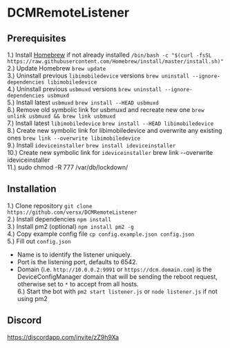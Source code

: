 # DCMRemoteListener  

## Prerequisites  
1.) Install [Homebrew](https://brew.sh) if not already installed `/bin/bash -c "$(curl -fsSL https://raw.githubusercontent.com/Homebrew/install/master/install.sh)"`  
2.) Update Homebrew `brew update`  
3.) Uninstall previous `libimobiledevice` versions `brew uninstall --ignore-dependencies libimobiledevice`  
4.) Uninstall previous `usbmuxd` versions `brew uninstall --ignore-dependencies usbmuxd`  
5.) Install latest `usbmuxd` `brew install --HEAD usbmuxd`  
6.) Remove old symbolic link for usbmuxd and recreate new one `brew unlink usbmuxd && brew link usbmuxd`  
7.) Install latest `libimobiledevice` `brew install --HEAD libimobiledevice`  
8.) Create new symbolic link for libimobiledevice and overwrite any existing ones `brew link --overwrite libimobiledevice`  
9.) Install `ideviceinstaller` `brew install ideviceinstaller`  
10.) Create new symbolic link for `ideviceinstaller` brew link --overwrite ideviceinstaller  
11.) sudo chmod -R 777 /var/db/lockdown/  

## Installation  
1.) Clone repository `git clone https://github.com/versx/DCMRemoteListener`  
2.) Install dependencies `npm install`  
3.) Install pm2 (optional) `npm install pm2 -g`  
4.) Copy example config file `cp config.example.json config.json`  
5.) Fill out `config.json`  
  * Name is to identify the listener uniquely.  
  * Port is the listening port, defaults to 6542.  
  * Domain (i.e. `http://10.0.0.2:9991` or `https://dcm.domain.com`) is the DeviceConfigManager domain that will be sending the reboot request, otherwise set to `*` to accept from all hosts.  
6.) Start the bot with `pm2 start listener.js` or `node listener.js` if not using pm2  

## Discord  
https://discordapp.com/invite/zZ9h9Xa  
